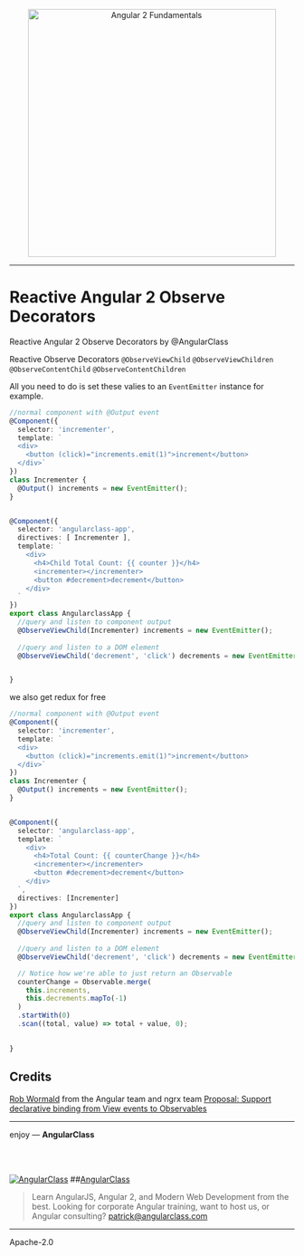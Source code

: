 <p align="center">
  <a href="http://courses.angularclass.com/courses/angular-2-fundamentals" target="_blank">
    <img width="438" alt="Angular 2 Fundamentals" src="https://cloud.githubusercontent.com/assets/1016365/17200649/085798c6-543c-11e6-8ad0-2484f0641624.png">
  </a>
</p>

___

# Reactive Angular 2 Observe Decorators
Reactive Angular 2 Observe Decorators by @AngularClass

Reactive Observe Decorators
`@ObserveViewChild`
`@ObserveViewChildren`
`@ObserveContentChild`
`@ObserveContentChildren`


All you need to do is set these valies to an `EventEmitter` instance for example.

```typescript
//normal component with @Output event
@Component({
  selector: 'incrementer',
  template: `
  <div>
    <button (click)="increments.emit(1)">increment</button>
  </div>`
})
class Incrementer {
  @Output() increments = new EventEmitter();
}


@Component({
  selector: 'angularclass-app',
  directives: [ Incrementer ],
  template: `
    <div>
      <h4>Child Total Count: {{ counter }}</h4>
      <incrementer></incrementer>
      <button #decrement>decrement</button>
    </div>
  `
})
export class AngularclassApp {
  //query and listen to component output
  @ObserveViewChild(Incrementer) increments = new EventEmitter();
  
  //query and listen to a DOM element
  @ObserveViewChild('decrement', 'click') decrements = new EventEmitter();


}
```
we also get redux for free


```typescript
//normal component with @Output event
@Component({
  selector: 'incrementer',
  template: `
  <div>
    <button (click)="increments.emit(1)">increment</button>
  </div>`
})
class Incrementer {
  @Output() increments = new EventEmitter();
}


@Component({
  selector: 'angularclass-app',
  template: `
    <div>
      <h4>Total Count: {{ counterChange }}</h4>
      <incrementer></incrementer>
      <button #decrement>decrement</button>
    </div>
  `,
  directives: [Incrementer]
})
export class AngularclassApp {
  //query and listen to component output
  @ObserveViewChild(Incrementer) increments = new EventEmitter();
  
  //query and listen to a DOM element
  @ObserveViewChild('decrement', 'click') decrements = new EventEmitter();

  // Notice how we're able to just return an Observable
  counterChange = Observable.merge(
    this.increments,
    this.decrements.mapTo(-1)
  )
  .startWith(0)
  .scan((total, value) => total + value, 0);
    

}
```

## Credits
[Rob Wormald](https://github.com/robwormald) from the Angular team and ngrx team [Proposal: Support declarative binding from View events to Observables](https://github.com/angular/angular/issues/4062)

___

enjoy — **AngularClass**

<br><br>

[![AngularClass](https://cloud.githubusercontent.com/assets/1016365/9863770/cb0620fc-5af7-11e5-89df-d4b0b2cdfc43.png  "Angular Class")](https://angularclass.com)
##[AngularClass](https://angularclass.com)
> Learn AngularJS, Angular 2, and Modern Web Development from the best.
> Looking for corporate Angular training, want to host us, or Angular consulting? patrick@angularclass.com

___

Apache-2.0
